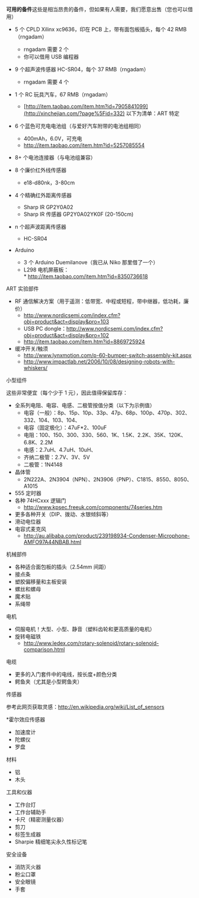 **可用的备件**这些是相当昂贵的备件，但如果有人需要，我们愿意出售（您也可以借用）
* 5 个 CPLD Xilinx xc9636，印在 PCB 上，带有面包板插头，每个 42 RMB（rngadam）  
   * rngadam 需要 2 个  
   * 你可以借用 USB 编程器
* 9 个超声波传感器 HC-SR04，每个 37 RMB（rngadam）  
   * rngadam 需要 4 个
* 1 个 RC 玩具汽车，67 RMB（rngadam）  
   * [http://item.taobao.com/item.htm?id=7905841099](http://xinchejian.com/?page%5Fid=332)
以下为清单：ART 特定

* 6 个蓝色可充电电池组（与爱好汽车附带的电池组相同）  
   * 400mAh，6.0V，可充电  
   * http://item.taobao.com/item.htm?id=5257085554
* 8+ 个电池连接器（与电池组兼容）
* 8 个廉价红外线传感器  
   * e18-d80nk，3-80cm
* 4 个精确红外距离传感器  
   * Sharp IR GP2Y0A02  
   * Sharp IR 传感器 GP2Y0A02YK0F (20-150cm)
* n 个超声波距离传感器  
   * HC-SR04
* Arduino  
   * 3 个 Arduino Duemilanove（我已从 Niko 那里借了一个）  
   * L298 电机屏蔽板：  
         * http://item.taobao.com/item.htm?id=8350736618

ART 实验部件

* RF 通信解决方案（用于遥测：低带宽、中程或短程，带中继器，低功耗，廉价）  
   * http://www.nordicsemi.com/index.cfm?obj=product&act=display&pro=103  
   * USB PC  dongle：http://www.nordicsemi.com/index.cfm?obj=product&act=display&pro=102  
   * http://item.taobao.com/item.htm?id=8869725924
* 缓冲开关/触须  
   * http://www.lynxmotion.com/p-60-bumper-switch-assembly-kit.aspx  
   * http://www.impactlab.net/2006/10/08/designing-robots-with-whiskers/

小型组件

这些非常便宜（每个少于 1 元），因此值得保留库存：

* 全系列电阻、电容、电感、二极管按值分类（以下为示例值）  
   * 电容（一般）：8p、15p、10p、33p、47p、68p、100p、470p、302、332、104、103、104、  
   * 电容（固定极化）：47uF*2、100uF  
   * 电阻：100、150、300、330、560、1K、1.5K、2.2K、35K、120K、6.8K、2.2M  
   * 电感：2.7uH、4.7uH、10uH、  
   * 齐纳二极管：2.7V、3V、5V  
   * 二极管：1N4148
* 晶体管  
   * 2N222A、2N3904（NPN）、2N3906（PNP）、C1815、8550、8050、A1015
* 555 定时器
* 各种 74HCxxx 逻辑门  
   * http://www.kpsec.freeuk.com/components/74series.htm
* 更多各种开关（DIP、拨动、水银倾斜等）
* 滑动电位器
* 电容式麦克风  
   * http://au.alibaba.com/product/239198934-Condenser-Microphone-AMFO97A44NBAB.html

机械部件

* 各种适合面包板的插头（2.54mm 间距）
* 接点条
* 塑胶偏移量和主板安装
* 螺丝和螺母
* 魔术贴
* 系绳带

电机

* 伺服电机！大型、小型、静音（塑料齿轮和更高质量的电机）
* 旋转电磁铁  
   * http://www.ledex.com/rotary-solenoid/rotary-solenoid-comparison.html

电缆

* 更多的入门套件中的电线，按长度+颜色分类
* 鳄鱼夹（尤其是小型鳄鱼夹）

传感器

参考此网页获取灵感：http://en.wikipedia.org/wiki/List_of_sensors

*霍尔效应传感器
* 加速度计
* 陀螺仪
* 罗盘

材料

* 铝
* 木头

工具和仪器

* 工作台灯
* 工作台辅助手
* 卡尺（精密测量仪器）
* 剪刀
* 标签生成器
* Sharpie 精细笔尖永久性标记笔

安全设备

* 消防灭火器
* 粉尘口罩
* 安全眼镜
* 手套
